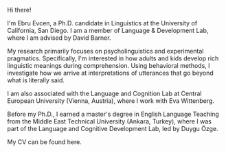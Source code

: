 Hi there!

I'm Ebru Evcen, a Ph.D. candidate in Linguistics at the University of California, San Diego. I am a member of Language & Development Lab, where I am advised by David Barner.

My research primarily focuses on psycholinguistics and experimental pragmatics. Specifically, I'm interested in how adults and kids develop rich linguistic meanings during comprehension. Using behavioral methods, I investigate how we arrive at interpretations of utterances that go beyond what is literally said.

I am also associated with the Language and Cognition Lab at Central European University (Vienna, Austria), where I work with Eva Wittenberg.

Before my Ph.D., I earned a master's degree in English Language Teaching from the Middle East Technical University (Ankara, Turkey), where I was part of the Language and Cognitive Development Lab, led by Duygu Özge.

My CV can be found here.
